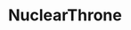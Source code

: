 ---
title: NuclearThrone
crosslinks:
- place
- Nuclear_Throne
- ireland
- gungodz
- marijuanaenthusiasts
- GameDeals
- '17'
- ntmods
- SonsOfTheVoid
- NTcirclejerk
- NTJerkCircle
- FuckBuffGators
- nocontext
- Sleepcycles
- Drama
- Pxlsspace
- AM2R
- Steam
- Oppression
---